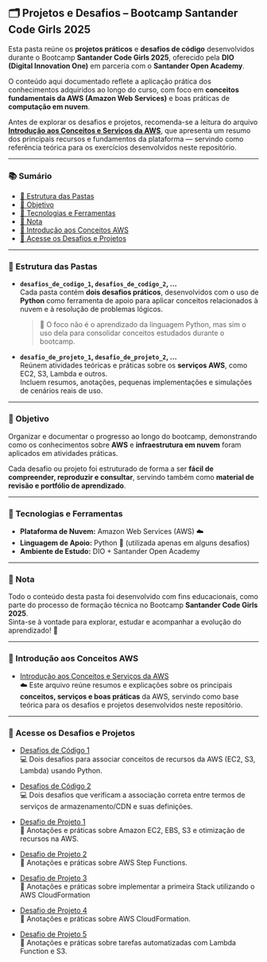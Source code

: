 ## 🗂️ Projetos e Desafios – Bootcamp Santander Code Girls 2025

Esta pasta reúne os **projetos práticos** e **desafios de código** desenvolvidos durante o Bootcamp **Santander Code Girls 2025**, oferecido pela **DIO (Digital Innovation One)** em parceria com o **Santander Open Academy**.  

O conteúdo aqui documentado reflete a aplicação prática dos conhecimentos adquiridos ao longo do curso, com foco em **conceitos fundamentais da AWS (Amazon Web Services)** e boas práticas de **computação em nuvem**.  

Antes de explorar os desafios e projetos, recomenda-se a leitura do arquivo [**Introdução aos Conceitos e Serviços da AWS**](./introducao_aws.md), que apresenta um resumo dos principais recursos e fundamentos da plataforma — servindo como referência teórica para os exercícios desenvolvidos neste repositório.


---

### 📚 Sumário

- [📁 Estrutura das Pastas](#-estrutura-das-pastas)
- [🎯 Objetivo](#-objetivo)
- [🧩 Tecnologias e Ferramentas](#-tecnologias-e-ferramentas)
- [🌱 Nota](#-nota)
- [📖 Introdução aos Conceitos AWS](#-introdução-aos-conceitos-aws)
- [📂 Acesse os Desafios e Projetos](#-acesse-os-desafios-e-projetos)

---

### 📁 Estrutura das Pastas

- **`desafios_de_codigo_1`, `desafios_de_codigo_2`, ...**  
  Cada pasta contém **dois desafios práticos**, desenvolvidos com o uso de **Python** como ferramenta de apoio para aplicar conceitos relacionados à nuvem e à resolução de problemas lógicos.  
  > 🔹 O foco não é o aprendizado da linguagem Python, mas sim o uso dela para consolidar conceitos estudados durante o bootcamp.

- **`desafio_de_projeto_1`, `desafio_de_projeto_2`, ...**  
  Reúnem atividades teóricas e práticas sobre os **serviços AWS**, como EC2, S3, Lambda e outros.  
  Incluem resumos, anotações, pequenas implementações e simulações de cenários reais de uso.

---

### 🎯 Objetivo

Organizar e documentar o progresso ao longo do bootcamp, demonstrando como os conhecimentos sobre **AWS** e **infraestrutura em nuvem** foram aplicados em atividades práticas.  

Cada desafio ou projeto foi estruturado de forma a ser **fácil de compreender, reproduzir e consultar**, servindo também como **material de revisão e portfólio de aprendizado**.

---

### 🧩 Tecnologias e Ferramentas

- **Plataforma de Nuvem:** Amazon Web Services (AWS) ☁️  
- **Linguagem de Apoio:** Python 🐍 (utilizada apenas em alguns desafios)  
- **Ambiente de Estudo:** DIO + Santander Open Academy  

---

### 🌱 Nota

Todo o conteúdo desta pasta foi desenvolvido com fins educacionais, como parte do processo de formação técnica no Bootcamp **Santander Code Girls 2025**.  
Sinta-se à vontade para explorar, estudar e acompanhar a evolução do aprendizado! 💪  

---

### 📖 Introdução aos Conceitos AWS

- [Introdução aos Conceitos e Serviços da AWS](./introducao_aws.md)  
  ☁️ Este arquivo reúne resumos e explicações sobre os principais **conceitos, serviços e boas práticas** da AWS, servindo como base teórica para os desafios e projetos desenvolvidos neste repositório.

---

### 📂 Acesse os Desafios e Projetos

- [Desafios de Código 1](./desafios_de_codigo_1_conceitos_de_recursos/)  
  💻 Dois desafios para associar conceitos de recursos da AWS (EC2, S3, Lambda) usando Python.

- [Desafios de Código 2](./desafios_de_codigo_2_servicos_de_armazenamento_e_cdn/)  
  💻 Dois desafios que verificam a associação correta entre termos de serviços de armazenamento/CDN e suas definições.

- [Desafio de Projeto 1](./desafio_de_projeto_1_EC2/)  
  📘 Anotações e práticas sobre Amazon EC2, EBS, S3 e otimização de recursos na AWS.

- [Desafio de Projeto 2](./desafio_de_projeto_2_step_functions/)  
  📘 Anotações e práticas sobre AWS Step Functions.

- [Desafio de Projeto 3](./desafio_de_projeto_3_stack_com_aws_cloudFormation/)  
  📘 Anotações e práticas sobre implementar a primeira Stack utilizando o AWS CloudFormation

- [Desafio de Projeto 4](./desafio_de_projeto_4_infraestrutura_utomatizada_com_aws_cloudFormation/)  
  📘 Anotações e práticas sobre AWS CloudFormation.

- [Desafio de Projeto 5](./desafio_de_projeto_5_tarefas_automatizadas_lambda_e_s3/)  
  📘 Anotações e práticas sobre tarefas automatizadas com Lambda Function e S3.